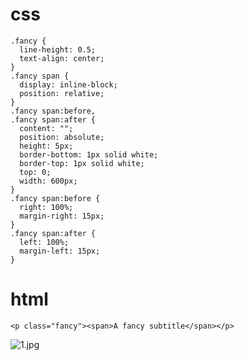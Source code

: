 
# css
```
.fancy {
  line-height: 0.5;
  text-align: center;
}
.fancy span {
  display: inline-block;
  position: relative;  
}
.fancy span:before,
.fancy span:after {
  content: "";
  position: absolute;
  height: 5px;
  border-bottom: 1px solid white;
  border-top: 1px solid white;
  top: 0;
  width: 600px;
}
.fancy span:before {
  right: 100%;
  margin-right: 15px;
}
.fancy span:after {
  left: 100%;
  margin-left: 15px;
}
```
#  html
```
<p class="fancy"><span>A fancy subtitle</span></p>
```

![1.jpg](https://i.loli.net/2017/12/05/5a269afb7252e.jpg)
